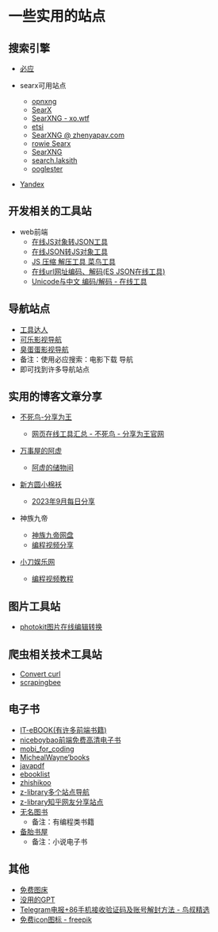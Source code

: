 # 一些实用的站点

## 搜索引擎
- [必应](https://bing.com)

- searx可用站点
    - [opnxng](https://opnxng.com)
    - [SearX](https://331221.xyz)
    - [SearXNG - xo.wtf](https://xo.wtf)
    - [etsi](https://etsi.me)
    - [SearXNG @ zhenyapav.com](https://searx.zhenyapav.com)
    - [rowie Searx](https://search.rowie.at)
    - [SearXNG](https://searxng.ch)
    - [search.laksith](https://search.laksith.dev/searxng)
    - [ooglester](https://ooglester.com)

- [Yandex](https://yandex.com)

## 开发相关的工具站
- web前端
    - [在线JS对象转JSON工具](https://uutool.cn/obj2json)
    - [在线JSON转JS对象工具](https://uutool.cn/json2obj)
    - [JS 压缩 解压工具 菜鸟工具](https://c.runoob.com/front-end/51)
    - [在线url网址编码、解码(ES JSON在线工具)](http://www.esjson.com/urlEncode.html)
    - [Unicode与中文 编码/解码 - 在线工具](https://www.toolhelper.cn/EncodeDecode/UnicodeChineseEncodeDecode)


## 导航站点
- [工具达人](https://toolsdar.cn)
- [可乐影视导航](https://klyingshi.net)
- [臭蛋蛋影视导航](https://cddys.com)
- 备注：使用必应搜索：电影下载 导航
- 即可找到许多导航站点


## 实用的博客文章分享
- [不死鸟-分享为王](https://iui.su)
    - [网页在线工具汇总 - 不死鸟 - 分享为王官网](https://iui.su/1492)

- [万事屋的阿虚](https://www.axutongxue.top)
    - [阿虚的储物间](https://axutongxue.net)

- [新方圆小棉袄](https://haikuoshijie.cn)
    - [2023年9月每日分享](https://haikuoshijie.cn/archives/2023nian-10yue-tui-jian)

- 神族九帝
    - [神族九帝网盘](https://alist.shenzjd.com/)
    - [编程视频分享](https://github.com/wu529778790/wu529778790.github.io/issues/92)

- [小刀娱乐网](https://www.x6g.com)
    - [编程视频教程](https://www.x6g.com/html/21.html)

## 图片工具站
- [photokit图片在线编辑转换](https://photokit.com)

## 爬虫相关技术工具站
- [Convert curl](https://curlconverter.com/)
- [scrapingbee](https://www.scrapingbee.com/curl-converter/python/)

## 电子书
- [IT-eBOOK(有许多前端书籍)](https://asyncfun.github.io/IT-eBOOK)
- [niceboybao前端免费高清电子书](https://niceboybao.github.io/2019/03/05/others/books)
- [mobi_for_coding](https://github.com/StarLord777/mobi_for_coding)
- [MichealWayne‘books](https://github.com/MichealWayne/books)
- [javapdf](https://github.com/dahuoyzs/javapdf)
- [ebooklist](https://ebooklist.mobi/category/%E6%8A%80%E6%9C%AF)
- [zhishikoo](https://www.zhishikoo.com/)
- [z-library多个站点导航](https://www.thinkdoc.vip)
- [z-library知乎网友分享站点](https://zhuanlan.zhihu.com/p/645998294)
- [无名图书](https://www.book123.info)
    - 备注：有编程类书籍
- [备胎书屋](https://beitai.cc)
    - 备注：小说电子书

## 其他
- [免费图床](https://iui.su/pic.html)
- [没用的GPT](https://www.mydyjs.com/gpt.html)
- [Telegram电报+86手机接收验证码及账号解封方法 - 鸟叔精选](https://s.niao.su/16)
- [免费icon图标 - freepik](https://www.freepik.com)

